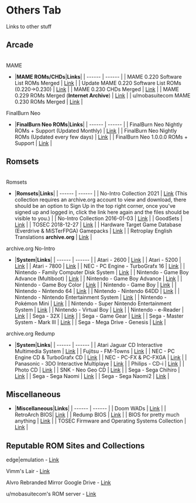 # Others Tab
Links to other stuff<br/>

## **Arcade**<br/>

<br/>MAME

- |**MAME ROMs/CHDs**|**Links**|
| ------ | ------ |
| MAME 0.220 Software List ROMs Merged | [Link](https://archive.org/download/mame_sl_0220/MAME%20SL%200.220%20(Merged)/) |
| Update MAME 0.220 Software List ROMs (0.220->0.230) | [Link](https://archive.org/download/mame_sl_0220/Updates/) |
| MAME 0.230 CHDs Merged | [Link](https://archive.org/download/MAME_0.225_CHDs_merged) |
| MAME 0.229 ROMs Merged (**Internet Archive**) | [Link](https://archive.org/download/mame.0229) |
| u/mobasuitecom MAME 0.230 ROMs Merged | [Link](https://romcollector.asuscomm.com/mame230/) |

FinalBurn Neo

- |**FinalBurn Neo ROMs**|**Links**|
| ------ | ------ |
| FinalBurn Neo Nightly ROMs + Support (Updated Monthly) | [Link](https://archive.org/download/2020_01_06_fbn) |
| FinalBurn Neo Nightly ROMs (Updated every few days) | [Link](https://romcollector.asuscomm.com/FinalBurn%20Neo/) |
| FinalBurn Neo 1.0.0.0 ROMs + Support | [Link](https://archive.org/download/fbneo/FBNeo/) |

## **Romsets**<br/>

<br/>Romsets

- |**Romsets**|**Links**|
| ------ | ------ |
| No-Intro Collection 2021 | [Link](https://archive.org/download/no-intro_romsets/no-intro%20romsets/)   (This collection requires an archive.org account to view and download, there should be an option to Sign Up in the top right corner, once you've signed up and logged in, click the link here again and the files should be visible to you.) |
| No-Intro Collection 2016-01-03 | [Link](https://archive.org/download/No-Intro-Collection_2016-01-03_Fixed) |
| GoodSets | [Link](https://1fichier.com/dir/ugDwQd8N) |
| TOSEC 2018-12-27 | [Link](https://archive.org/download/TOSEC_Main_Branch_Release_2018-12-27) |
| Hardware Target Game Database (Everdrive & MiSTerFPGA) Gamepacks | [Link](https://archive.org/download/htgdb-gamepacks) |
| Retroplay English Translations **archive.org** | [Link](https://archive.org/download/retroplay-en/RetroPlay-En/) |

archive.org No-Intro

- |**System**|**Links**|
| ------ | ------ |
| Atari - 2600 | [Link](https://archive.org/download/nointro.atari-2600) |
| Atari - 5200 | [Link](https://archive.org/download/nointro.atari-5200) |
| Atari - 7800 | [Link](https://archive.org/download/nointro.atari-7800) |
| NEC - PC Engine - TurboGrafx 16 | [Link](https://archive.org/download/nointro.tg-16) |
| Nintendo - Family Computer Disk System | [Link](http://archive.org/download/nointro.fds) |
| Nintendo - Game Boy Advance (Multiboot) | [Link](https://archive.org/download/nointro.gba-multiboot) |
| Nintendo - Game Boy Advance | [Link](https://archive.org/download/nointro.gba) |
| Nintendo - Game Boy Color | [Link](https://archive.org/download/nointro.gbc) |
| Nintendo - Game Boy | [Link](https://archive.org/download/nointro.gb) |
| Nintendo - Nintendo 64 | [Link](https://archive.org/download/nointro.n64) |
| Nintendo - Nintendo 64DD | [Link](https://archive.org/download/nointro.n64dd) |
| Nintendo - Nintendo Entertainment System | [Link](https://archive.org/download/nointro.nes) |
| Nintendo - Pokémon Mini | [Link](http://archive.org/download/nointro.poke-mini) |
| Nintendo - Super Nintendo Entertainment System | [Link](https://archive.org/download/nointro.snes) |
| Nintendo - Virtual Boy | [Link](https://archive.org/download/nointro.vb) |
| Nintendo - e-Reader | [Link](http://archive.org/download/nointro.e-reader) |
| Sega - 32X | [Link](https://archive.org/download/nointro.32x) |
| Sega - Game Gear | [Link](https://archive.org/download/nointro.gg) |
| Sega - Master System - Mark III | [Link](https://archive.org/download/nointro.ms-mkiii) |
| Sega - Mega Drive - Genesis | [Link](https://archive.org/download/nointro.md) |

archive.org Redump

- |**System**|**Links**|
| ------ | ------ |
| Atari Jaguar CD Interactive Multimedia System | [Link](https://archive.org/download/redump.jaguar.revival) |
| Fujitsu - FM-Towns | [Link](https://archive.org/details/redump.fm.revival) |
| NEC - PC Engine CD & TurboGrafx CD | [Link](https://archive.org/download/redump.pce.revival) |
| NEC - PC-FX & PC-FXGA | [Link](https://archive.org/download/redump.pcfx.revival) |
| Panasonic - 3DO Interactive Multiplaye | [Link](https://archive.org/download/redump.3DO.revival) |
| Philips - CD-i | [Link](https://archive.org/download/redump.cdi.revival) |
| Photo CD | [Link](https://archive.org/download/redump.photo.revival) |
| SNK - Neo Geo CD | [Link](https://archive.org/download/redump.ngcd.revival) |
| Sega - Sega Chihiro | [Link](https://archive.org/download/redump.chihiro.revival) |
| Sega - Sega Naomi | [Link](https://archive.org/download/redump.naomi.revival) |
| Sega - Sega Naomi2 | [Link](https://archive.org/download/redump.naomi2.revival) |



## **Miscellaneous**

- |**Miscellaneous**|**Links**|
| ------ | ------ |
| Doom WADs | [Link](https://archive.org/download/2020_03_22_DOOM/DOOM%20WADs/) |
| RetroArch BIOS| [Link](https://archive.org/download/RetroarchSystemFiles/Retroarch-System/) |
| Redump BIOS | [Link](https://archive.org/download/2019_11_25_redump_bios) |
| BIOS for pretty much anything | [Link](https://mega.nz/folder/9ZdQwaaY#u63KaI0MsKcIqWE2GQmUuA) |
| TOSEC Firmware and Operating Systems Collection | [Link](https://archive.org/download/tosec_fw_os) |



## **Reputable ROM Sites and Collections**<br/>

edge|emulation - [Link](https://edgeemu.net/)

Vimm's Lair - [Link](https://vimm.net/?p=vault)

Alvro Rebranded Mirror Google Drive - [Link](https://drive.google.com/drive/folders/1rEtYPc8XTTrfye-dNXuhwBqnny33ZLeB)

u/mobasuitecom's ROM server - [Link](https://romcollector.asuscomm.com/)

